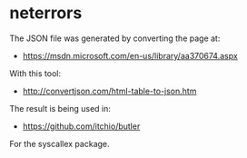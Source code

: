 # neterrors

The JSON file was generated by converting the page at:

  * <https://msdn.microsoft.com/en-us/library/aa370674.aspx>

With this tool:

  * <http://convertjson.com/html-table-to-json.htm>

The result is being used in:

  * <https://github.com/itchio/butler>

For the syscallex package.
